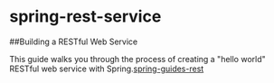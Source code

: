 # spring-rest-service

##Building a RESTful Web Service

This guide walks you through the process of creating a "hello world" RESTful web service with Spring.[spring-guides-rest](http://spring.io/guides/gs/rest-service/)

